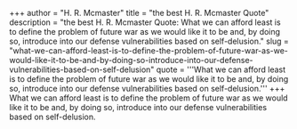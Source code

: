 +++
author = "H. R. Mcmaster"
title = "the best H. R. Mcmaster Quote"
description = "the best H. R. Mcmaster Quote: What we can afford least is to define the problem of future war as we would like it to be and, by doing so, introduce into our defense vulnerabilities based on self-delusion."
slug = "what-we-can-afford-least-is-to-define-the-problem-of-future-war-as-we-would-like-it-to-be-and-by-doing-so-introduce-into-our-defense-vulnerabilities-based-on-self-delusion"
quote = '''What we can afford least is to define the problem of future war as we would like it to be and, by doing so, introduce into our defense vulnerabilities based on self-delusion.'''
+++
What we can afford least is to define the problem of future war as we would like it to be and, by doing so, introduce into our defense vulnerabilities based on self-delusion.
